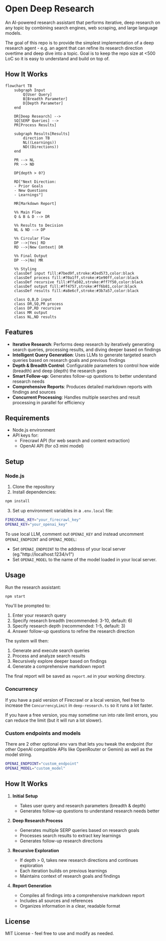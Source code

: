 # Open Deep Research

An AI-powered research assistant that performs iterative, deep research on any topic by combining search engines, web scraping, and large language models.

The goal of this repo is to provide the simplest implementation of a deep research agent - e.g. an agent that can refine its research direction overtime and deep dive into a topic. Goal is to keep the repo size at <500 LoC so it is easy to understand and build on top of.

## How It Works

```mermaid
flowchart TB
    subgraph Input
        Q[User Query]
        B[Breadth Parameter]
        D[Depth Parameter]
    end

    DR[Deep Research] -->
    SQ[SERP Queries] -->
    PR[Process Results]

    subgraph Results[Results]
        direction TB
        NL((Learnings))
        ND((Directions))
    end

    PR --> NL
    PR --> ND

    DP{depth > 0?}

    RD["Next Direction:
    - Prior Goals
    - New Questions
    - Learnings"]

    MR[Markdown Report]

    %% Main Flow
    Q & B & D --> DR

    %% Results to Decision
    NL & ND --> DP

    %% Circular Flow
    DP -->|Yes| RD
    RD -->|New Context| DR

    %% Final Output
    DP -->|No| MR

    %% Styling
    classDef input fill:#7bed9f,stroke:#2ed573,color:black
    classDef process fill:#70a1ff,stroke:#1e90ff,color:black
    classDef recursive fill:#ffa502,stroke:#ff7f50,color:black
    classDef output fill:#ff4757,stroke:#ff6b81,color:black
    classDef results fill:#a8e6cf,stroke:#3b7a57,color:black

    class Q,B,D input
    class DR,SQ,PR process
    class DP,RD recursive
    class MR output
    class NL,ND results
```

## Features

- **Iterative Research**: Performs deep research by iteratively generating search queries, processing results, and diving deeper based on findings
- **Intelligent Query Generation**: Uses LLMs to generate targeted search queries based on research goals and previous findings
- **Depth & Breadth Control**: Configurable parameters to control how wide (breadth) and deep (depth) the research goes
- **Smart Follow-up**: Generates follow-up questions to better understand research needs
- **Comprehensive Reports**: Produces detailed markdown reports with findings and sources
- **Concurrent Processing**: Handles multiple searches and result processing in parallel for efficiency

## Requirements

- Node.js environment
- API keys for:
  - Firecrawl API (for web search and content extraction)
  - OpenAI API (for o3 mini model)

## Setup

### Node.js

1. Clone the repository
2. Install dependencies:

```bash
npm install
```

3. Set up environment variables in a `.env.local` file:
```bash
FIRECRAWL_KEY="your_firecrawl_key"
OPENAI_KEY="your_openai_key"
```

To use local LLM, comment out `OPENAI_KEY` and instead uncomment `OPENAI_ENDPOINT` and `OPENAI_MODEL`:
- Set `OPENAI_ENDPOINT` to the address of your local server (eg."http://localhost:1234/v1")
- Set `OPENAI_MODEL` to the name of the model loaded in your local server.

## Usage

Run the research assistant:

```bash
npm start
```

You'll be prompted to:

1. Enter your research query
2. Specify research breadth (recommended: 3-10, default: 6)
3. Specify research depth (recommended: 1-5, default: 3)
4. Answer follow-up questions to refine the research direction

The system will then:

1. Generate and execute search queries
2. Process and analyze search results
3. Recursively explore deeper based on findings
4. Generate a comprehensive markdown report

The final report will be saved as `report.md` in your working directory.

### Concurrency

If you have a paid version of Firecrawl or a local version, feel free to increase the `ConcurrencyLimit` in `deep-research.ts` so it runs a lot faster.

If you have a free version, you may sometime run into rate limit errors, you can reduce the limit (but it will run a lot slower).

### Custom endpoints and models

There are 2 other optional env vars that lets you tweak the endpoint (for other OpenAI compatible APIs like OpenRouter or Gemini) as well as the model string.

```bash
OPENAI_ENDPOINT="custom_endpoint"
OPENAI_MODEL="custom_model"
```

## How It Works

1. **Initial Setup**

   - Takes user query and research parameters (breadth & depth)
   - Generates follow-up questions to understand research needs better

2. **Deep Research Process**

   - Generates multiple SERP queries based on research goals
   - Processes search results to extract key learnings
   - Generates follow-up research directions

3. **Recursive Exploration**

   - If depth > 0, takes new research directions and continues exploration
   - Each iteration builds on previous learnings
   - Maintains context of research goals and findings

4. **Report Generation**
   - Compiles all findings into a comprehensive markdown report
   - Includes all sources and references
   - Organizes information in a clear, readable format

## License

MIT License - feel free to use and modify as needed.
